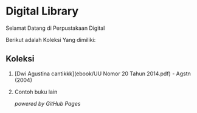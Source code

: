 # Digital Library

Selamat Datang di Perpustakaan Digital

Berikut adalah Koleksi Yang dimiliki:

## Koleksi
1. [Dwi Agustina cantikkk](ebook/UU Nomor 20 Tahun 2014.pdf) - Agstn (2004)
2. Contoh buku lain

   *powered by GitHub Pages*
